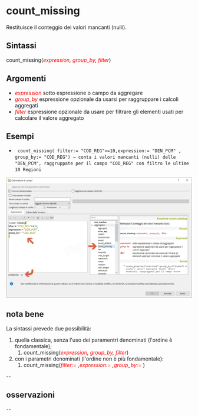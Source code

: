 # count_missing

Restituisce il conteggio dei valori mancanti (nulli).

## Sintassi

count_missing(_<span style="color:red;">expression</span>, <span style="color:red;">group_by</span>, <span style="color:red;">filter</span>_)

## Argomenti

* _<span style="color:red;">expression</span>_ sotto espressione o campo da aggregare
* _<span style="color:red;">group_by</span>_ espressione opzionale da usarsi per raggruppare i calcoli aggregati
* _<span style="color:red;">filter</span>_ espressione opzionale da usare per filtrare gli elementi usati per calcolare il valore aggregato

## Esempi

* ` count_missing( filter:= "COD_REG">=10,expression:= "DEN_PCM" , group_by:= "COD_REG") → conta i valori mancanti (nulli) delle "DEN_PCM", raggruppate per il campo "COD_REG" con filtro le ultime 10 Regioni`

![](/img/aggregates/count_missing/count_missing1.png)

## nota bene

La sintassi prevede due possibilità:
1. quella classica, senza l'uso dei paramentri denominati (l'ordine è fondamentale);
    1. count_missing(_<span style="color:red;">expression</span>, <span style="color:red;">group_by</span>, <span style="color:red;">filter</span>_)
2. con i parametri denominati (l'ordine non è più fondamentale): 
    1. count_missing(_<span style="color:red;">filter:=</span> ,<span style="color:red;">expression:=</span> ,<span style="color:red;">group_by:=</span>_ )

--

## osservazioni

--
